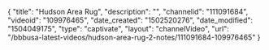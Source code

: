 {
    "title": "Hudson Area Rug",
    "description": "",
    "channelid": "111091684",
    "videoid": "109976465",
    "date_created": "1502520276",
    "date_modified": "1504049175",
    "type": "captivate",
    "layout": "channelVideo",
    "url": "\/bbbusa-latest-videos\/hudson-area-rug-2-notes\/111091684-109976465"
}